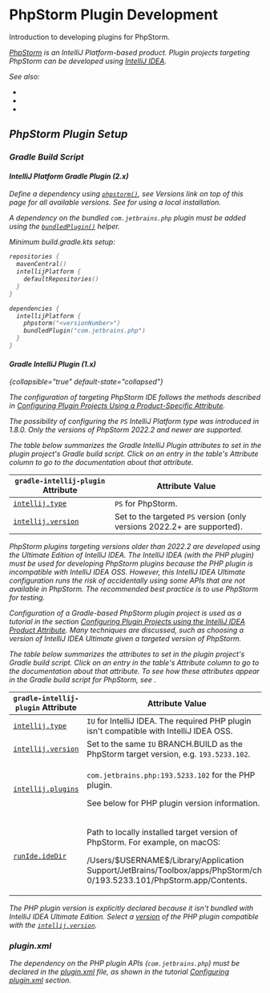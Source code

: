 <!-- Copyright 2000-2024 JetBrains s.r.o. and contributors. Use of this source code is governed by the Apache 2.0 license. -->

# PhpStorm Plugin Development

<link-summary>Introduction to developing plugins for PhpStorm.</link-summary>

<var name="productID" value="phpstorm"/>
<var name="marketplaceProductID" value="phpstorm"/>
<include from="snippets.topic" element-id="jetbrainsIDE_TLDR"/>

[PhpStorm](https://www.jetbrains.com/phpstorm/) is an IntelliJ Platform-based product.
Plugin projects targeting PhpStorm can be developed using [IntelliJ IDEA](idea.md).

See also:

* [](plugin_alternatives.md#phpstorm-advanced-metadata)
* [](php_open_api.md)
* [](existing_plugins.md)

## PhpStorm Plugin Setup

### Gradle Build Script

#### IntelliJ Platform Gradle Plugin (2.x)

Define a dependency using [`phpstorm()`](tools_intellij_platform_gradle_plugin_dependencies_extension.md), see _Versions_ link on top of this page for all available versions.
See [](tools_intellij_platform_gradle_plugin.md#dependenciesLocalPlatform) for using a local installation.

A dependency on the bundled `com.jetbrains.php` plugin must be added using the [`bundledPlugin()`](tools_intellij_platform_gradle_plugin_dependencies_extension.md#plugins) helper.

Minimum <path>build.gradle.kts</path> setup:

```kotlin
repositories {
  mavenCentral()
  intellijPlatform {
    defaultRepositories()
  }
}

dependencies {
  intellijPlatform {
    phpstorm("<versionNumber>")
    bundledPlugin("com.jetbrains.php")
  }
}
```

#### Gradle IntelliJ Plugin (1.x)

{collapsible="true" default-state="collapsed"}

<primary-label ref="Obsolete"/>

<include from="tools_gradle_intellij_plugin.md" element-id="gradlePluginObsolete"/>

<tabs>

<tab title="PhpStorm IDE">

The configuration of targeting PhpStorm IDE follows the methods described in [Configuring Plugin Projects Using a Product-Specific Attribute](dev_alternate_products.md#using-a-product-specific-attribute).

The possibility of configuring the `PS` IntelliJ Platform type was introduced in [](tools_gradle_intellij_plugin.md) 1.8.0.
Only the versions of PhpStorm 2022.2 and newer are supported.

The table below summarizes the Gradle IntelliJ Plugin attributes to set in the plugin project's Gradle build script.
Click on an entry in the table's *Attribute* column to go to the documentation about that attribute.

| `gradle-intellij-plugin` Attribute                                               | Attribute Value                                                         |
|----------------------------------------------------------------------------------|-------------------------------------------------------------------------|
| [`intellij.type`](tools_gradle_intellij_plugin.md#intellij-extension-type)       | `PS` for PhpStorm.                                                      |
| [`intellij.version`](tools_gradle_intellij_plugin.md#intellij-extension-version) | Set to the targeted `PS` version (only versions 2022.2+ are supported). |

</tab>

<tab title="PHP Plugin">

PhpStorm plugins targeting versions older than 2022.2 are developed using the Ultimate Edition of IntelliJ IDEA.
The IntelliJ IDEA (with the PHP plugin) must be used for developing PhpStorm plugins because the PHP plugin is incompatible with IntelliJ IDEA OSS.
However, this IntelliJ IDEA Ultimate configuration runs the risk of accidentally using some APIs that are not available in PhpStorm.
The recommended best practice is to use PhpStorm for testing.

Configuration of a Gradle-based PhpStorm plugin project is used as a tutorial in the section [Configuring Plugin Projects using the IntelliJ IDEA Product Attribute](dev_alternate_products.md#using-the-intellij-idea-product-attribute).
Many techniques are discussed, such as choosing a version of IntelliJ IDEA Ultimate given a targeted version of PhpStorm.

The table below summarizes the [](tools_gradle_intellij_plugin.md) attributes to set in the plugin project's Gradle build script.
Click on an entry in the table's *Attribute* column to go to the documentation about that attribute.
To see how these attributes appear in the Gradle build script for PhpStorm, see [](dev_alternate_products.md#configuring-gradle-build-script-using-the-intellij-idea-product-attribute).

| `gradle-intellij-plugin` Attribute                                               | Attribute Value                                                                                                                                                                                                                |
|----------------------------------------------------------------------------------|--------------------------------------------------------------------------------------------------------------------------------------------------------------------------------------------------------------------------------|
| [`intellij.type`](tools_gradle_intellij_plugin.md#intellij-extension-type)       | `IU` for IntelliJ IDEA. The required PHP plugin isn't compatible with IntelliJ IDEA OSS.                                                                                                                               |
| [`intellij.version`](tools_gradle_intellij_plugin.md#intellij-extension-version) | Set to the same `IU` BRANCH.BUILD as the PhpStorm target version, e.g. `193.5233.102`.                                                                                                                                         |
| [`intellij.plugins`](tools_gradle_intellij_plugin.md#intellij-extension-plugins) | <p>`com.jetbrains.php:193.5233.102` for the PHP plugin.</p><p>See below for PHP plugin version information.</p>                                                                                                                |
| [`runIde.ideDir`](tools_gradle_intellij_plugin.md#tasks-runide-idedir)           | <p>Path to locally installed target version of PhpStorm. For example, on macOS:</p><p><path>/Users/\$USERNAME\$/Library/Application Support/JetBrains/Toolbox/apps/PhpStorm/ch-0/193.5233.101/PhpStorm.app/Contents</path>.</p> |

The PHP plugin version is explicitly declared because it isn't bundled with IntelliJ IDEA Ultimate Edition.
Select a [version](https://plugins.jetbrains.com/plugin/6610-php/versions) of the PHP plugin compatible with the [`intellij.version`](tools_gradle_intellij_plugin.md#intellij-extension-version).

</tab>

</tabs>

### plugin.xml

The dependency on the PHP plugin APIs (`com.jetbrains.php`) must be declared in the <path>[plugin.xml](plugin_configuration_file.md)</path> file, as shown in the tutorial [Configuring plugin.xml](dev_alternate_products.md#configuring-pluginxml) section.

